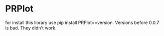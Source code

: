 # PRPlot
for install this library use pip install PRPlot==version. Versions before 0.0.7 is bad. They didn't work.
